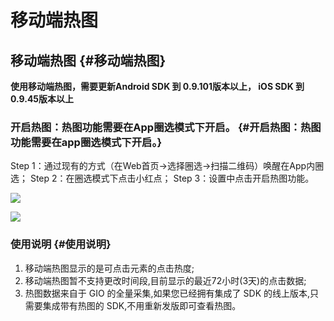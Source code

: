 # 移动端热图

## 移动端热图 {#移动端热图}

**使用移动端热图，需要更新Android SDK 到 0.9.101版本以上， iOS SDK 到 0.9.45版本以上**

### 开启热图：热图功能需要在App圈选模式下开启。 {#开启热图：热图功能需要在app圈选模式下开启。}

Step 1：通过现有的方式（在Web首页→选择圈选→扫描二维码）唤醒在App内圈选； Step 2：在圈选模式下点击小红点； Step 3：设置中点击开启热图功能。

![](https://docs.growingio.com/.gitbook/assets/aeb2f5d7-9217-4ab6-b491-d844ea36c980.png)

![](https://docs.growingio.com/.gitbook/assets/caac45df-d10b-464d-ab41-bdaf4c7524a7.png)

### 使用说明 {#使用说明}

1. 移动端热图显示的是可点击元素的点击热度;
2. 移动端热图暂不支持更改时间段,目前显示的最近72小时\(3天\)的点击数据;
3. 热图数据来自于 GIO 的全量采集,如果您已经拥有集成了 SDK 的线上版本,只需要集成带有热图的 SDK,不用重新发版即可查看热图。

